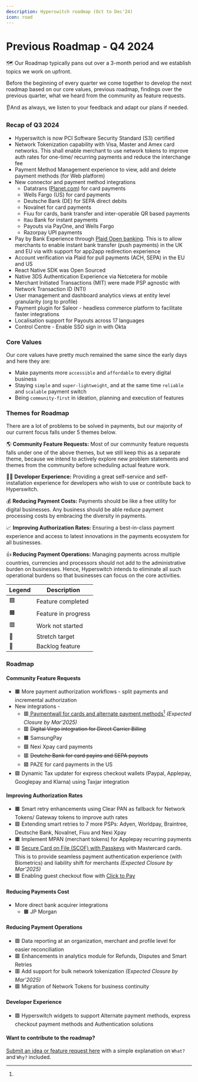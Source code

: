 ```yaml
---
description: Hyperswitch roadmap (Oct to Dec'24)
icon: road
---
```


# Previous Roadmap - Q4 2024

🗺️ Our Roadmap typically pans out over a 3-month period and we establish topics we work on upfront.

Before the beginning of every quarter we come together to develop the next roadmap based on our core values, previous roadmap, findings over the previous quarter, what we heard from the community as feature requests.

👂And as always, we listen to your feedback and adapt our plans if needed.

### Recap of Q3 2024 <a href="#recap-of-q2-2024" id="recap-of-q2-2024"></a>

* Hyperswitch is now PCI Software Security Standard (S3) certified
* Network Tokenization capability with Visa, Master and Amex card networks. This shall enable merchant to use network tokens to improve auth rates for one-time/ recurring payments and reduce the interchange fee
* Payment Method Management experience to view, add and delete payment methods (for Web platform)
* New connector and payment method integrations
  * Datatrans ([Planet.com](http://planet.com/)) for card payments
  * Wells Fargo (US) for card payments
  * Deutsche Bank (DE) for SEPA direct debits
  * Novalnet for card payments
  * Fiuu for cards, bank transfer and inter-operable QR based payments
  * Itau Bank for instant payments
  * Payouts via PayOne, and Wells Fargo
  * Razorpay UPI payments
* Pay by Bank Experience through [Plaid Open banking](../../explore-hyperswitch/payment-flows-and-management/quickstart/payment-methods-setup/banks/open-banking.md). This is to allow merchants to enable instant bank transfer (push payments) in the UK and EU via with support for app2app redirection experience
* Account verification via Plaid for pull payments (ACH, SEPA) in the EU and US
* React Native SDK was Open Sourced
* Native 3DS Authentication Experience via Netcetera for mobile
* Merchant Initiated Transactions (MIT) were made PSP agnostic with Network Transaction ID (NTI)
* User management and dashboard analytics views at entity level granularity (org to profile)
* Payment plugin for Saleor - headless commerce platform to facilitate faster integrations
* Localisation support for Payouts across 17 languages
* Control Centre - Enable SSO sign in with Okta

### Core Values <a href="#core-values" id="core-values"></a>

Our core values have pretty much remained the same since the early days and here they are:

* Make payments more `accessible` and `affordable` to every digital business
* Staying `simple` and `super-lightweight`, and at the same time `reliable` and `scalable` payment switch
* Being `community-first` in ideation, planning and execution of features

### Themes for Roadmap <a href="#themes-for-roadmap" id="themes-for-roadmap"></a>

There are a lot of problems to be solved in payments, but our majority of our current focus falls under 5 themes below.

🌎 **Community Feature Requests:** Most of our community feature requests falls under one of the above themes, but we still keep this as a separate theme, because we intend to actively explore new problem statements and themes from the community before scheduling actual feature work.

👨‍💻 **Developer Experience:** Providing a great self-service and self-installation experience for developers who wish to use or contribute back to Hyperswitch.

💰 **Reducing Payment Costs:** Payments should be like a free utility for digital businesses. Any business should be able reduce payment processing costs by embracing the diversity in payments.

📈 **Improving Authorization Rates:** Ensuring a best-in-class payment experience and access to latest innovations in the payments ecosystem for all businesses.

👍 **Reducing Payment Operations:** Managing payments across multiple countries, currencies and processors should not add to the administrative burden on businesses. Hence, Hyperswitch intends to eliminate all such operational burdens so that businesses can focus on the core activities.

| **Legend** | **Description**     |
| ---------- | ------------------- |
| 🟩         | Feature completed   |
| 🟧         | Feature in progress |
| 🟥         | Work not started    |
| 💪         | Stretch target      |
| 🚛         | Backlog feature     |

### Roadmap <a href="#roadmap" id="roadmap"></a>

#### Community Feature Requests <a href="#community-feature-requests" id="community-feature-requests"></a>

* 🟧  More payment authorization workflows - split payments and incremental authorization
* New integrations -&#x20;
  * 🟥[ Paymentwall for cards and alternate payment methods](#user-content-fn-1)[^1] _(Expected Closure by Mar'2025)_
  * 🟥 ~~Digital Virgo integration for Direct Carrier Billing~~
  * 🟧 SamsungPay
  * 🟩 Nexi Xpay card payments
  * 🟥 ~~Deutche Bank for card payins and SEPA payouts~~
  * 🟩 PAZE for card payments in the US
* 🟩 Dynamic Tax updater for express checkout wallets (Paypal, Applepay, Googlepay and Klarna) using Taxjar integration

#### Improving Authorization Rates <a href="#improving-authorization-rates" id="improving-authorization-rates"></a>

* 🟧 Smart retry enhancements using Clear PAN as fallback for Network Tokens/ Gateway tokens to improve auth rates
* 🟩 Extending smart retries to 7 more PSPs: Adyen, Worldpay, Braintree, Deutsche Bank, Novalnet, Fiuu and Nexi Xpay
* 🟧 Implement MPAN (merchant tokens) for Applepay recurring payments
* 🟥  [Secure Card on File (SCOF) with Passkeys](https://developer.mastercard.com/mastercard-checkout-solutions/documentation/token-authentication/tas_scof/use-case1/) with Mastercard cards. This is to provide seamless payment authentication experience (with Biometrics) and liability shift for merchants _(Expected Closure by Mar'2025)_
* 🟩  Enabling guest checkout flow with [Click to Pay](https://developer.mastercard.com/mastercard-checkout-solutions/documentation/use-cases/click-to-pay/)&#x20;

#### Reducing Payments Cost <a href="#reducing-payments-cost" id="reducing-payments-cost"></a>

* More direct bank acquirer integrations
  * 🟧 JP Morgan

#### Reducing Payment Operations <a href="#reducing-payment-operations" id="reducing-payment-operations"></a>

* 🟩  Data reporting at an organization, merchant and profile level for easier reconciliation
* 🟩  Enhancements in analytics module for Refunds, Disputes and Smart Retries
* 🟥  Add support for bulk network tokenization _(Expected Closure by Mar'2025)_
* 🟩 Migration of Network Tokens for business continuity

#### Developer Experience <a href="#developer-experience" id="developer-experience"></a>

* 🟩  Hyperswitch widgets to support Alternate payment methods, express checkout payment methods and Authentication solutions

#### **Want to contribute to the roadmap?** <a href="#want-to-contribute-to-the-roadmap" id="want-to-contribute-to-the-roadmap"></a>

[Submit an idea or feature request here](https://github.com/juspay/hyperswitch/discussions/categories/ideas-feature-requests) with a simple explanation on `What?` and `Why?` included.

[^1]: 
